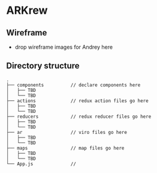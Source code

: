 # ARKrew

## Wireframe
- drop wireframe images for Andrey here

## Directory structure
```none
.
├── components          // declare components here
│   ├── TBD
│   └── TBD
├── actions             // redux action files go here
│   ├── TBD
│   └── TBD
├── reducers            // redux reducer files go here
│   ├── TBD
│   └── TBD
├── ar                  // viro files go here
│   ├── TBD
│   └── TBD
├── maps                // map files go here
│   ├── TBD
│   └── TBD
└── App.js              // 

```